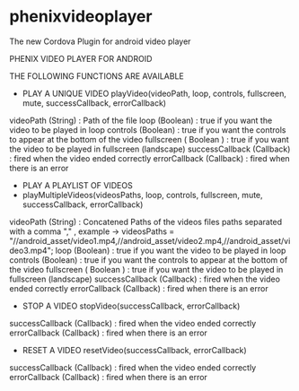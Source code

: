 # phenixvideoplayer
The new Cordova Plugin for android video player

PHENIX VIDEO PLAYER FOR ANDROID

THE FOLLOWING FUNCTIONS ARE AVAILABLE

- PLAY A UNIQUE VIDEO
playVideo(videoPath, loop, controls, fullscreen, mute, successCallback, errorCallback)

videoPath (String) : Path of the file
loop (Boolean) : true if you want the video to be played in loop
controls (Boolean) : true if you want the controls to appear at the bottom of the video
fullscreen ( Boolean ) : true if you want the video to be played in fullscreen (landscape)
successCallback (Callback) : fired when the video ended correctly
errorCallback (Callback) : fired when there is an error


- PLAY A PLAYLIST OF VIDEOS
- playMultipleVideos(videosPaths, loop, controls, fullscreen, mute, successCallback, errorCallback)

videoPath (String) : Concatened Paths of the videos files paths separated with a comma "," , example -> videosPaths = "//android_asset/video1.mp4,//android_asset/video2.mp4,//android_asset/video3.mp4";
loop (Boolean) : true if you want the video to be played in loop
controls (Boolean) : true if you want the controls to appear at the bottom of the video
fullscreen ( Boolean ) : true if you want the video to be played in fullscreen (landscape)
successCallback (Callback) : fired when the video ended correctly
errorCallback (Callback) : fired when there is an error


- STOP A VIDEO
stopVideo(successCallback, errorCallback)

successCallback (Callback) : fired when the video ended correctly
errorCallback (Callback) : fired when there is an error

- RESET A VIDEO
resetVideo(successCallback, errorCallback)

successCallback (Callback) : fired when the video ended correctly
errorCallback (Callback) : fired when there is an error
